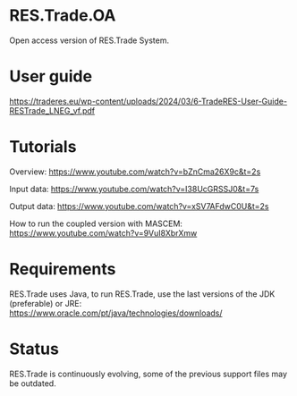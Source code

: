 # RES.Trade.OA
Open access version of RES.Trade System.

# User guide
https://traderes.eu/wp-content/uploads/2024/03/6-TradeRES-User-Guide-RESTrade_LNEG_vf.pdf
# Tutorials
Overview: 
https://www.youtube.com/watch?v=bZnCma26X9c&t=2s

Input data: 
https://www.youtube.com/watch?v=I38UcGRSSJ0&t=7s

Output data: 
https://www.youtube.com/watch?v=xSV7AFdwC0U&t=2s

How to run the coupled version with MASCEM:
https://www.youtube.com/watch?v=9VuI8XbrXmw

# Requirements
RES.Trade uses Java, to run RES.Trade, use the last versions of the JDK (preferable) or JRE:
https://www.oracle.com/pt/java/technologies/downloads/

# Status
RES.Trade is continuously evolving, some of the previous support files may be outdated.

